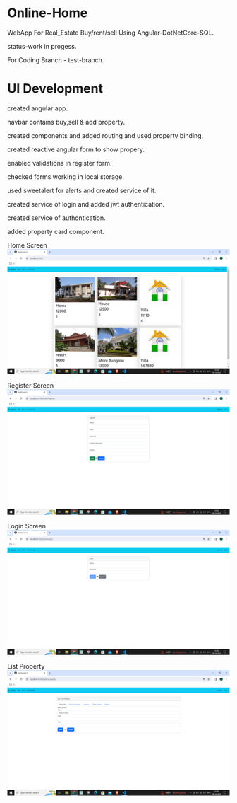 # Online-Home
WebApp For Real_Estate Buy/rent/sell Using Angular-DotNetCore-SQL.

status-work in progess. 

For Coding Branch -  test-branch.

# UI Development
created angular app.

navbar contains buy,sell & add property.

created components and added routing and used property binding.

created reactive angular form to show propery.

enabled validations in register form.

checked forms working in local storage.

used sweetalert for alerts and created service of it.

created service of login and added jwt authentication.

created service of authontication.

added property card component.



Home Screen
![Home screen](https://github.com/abhijit737/Online-Home/blob/main/Online%20Home%20Preview/localhost%20home%20screen.png)


Register Screen
![Register Screen](https://github.com/abhijit737/Online-Home/blob/main/Online%20Home%20Preview/home%20register.png)

Login Screen
![Project Image](https://github.com/abhijit737/Online-Home/blob/main/Online%20Home%20Preview/home%20login.png)


List Property
![List Property](https://github.com/abhijit737/Online-Home/blob/main/Online%20Home%20Preview/list%20property.png)
